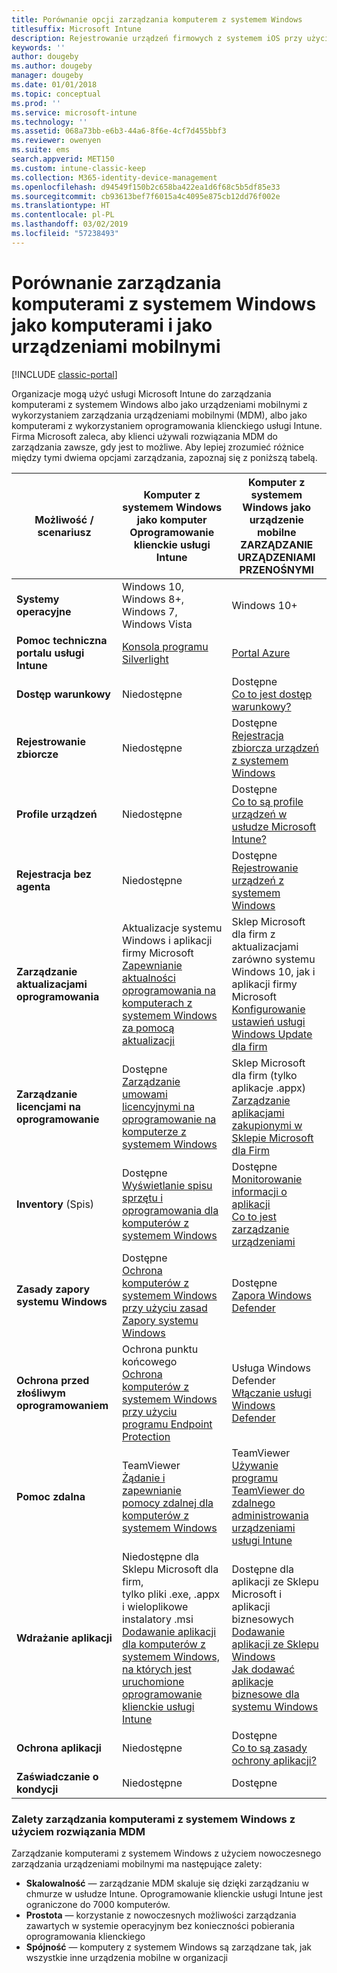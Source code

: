 ```yaml
---
title: Porównanie opcji zarządzania komputerem z systemem Windows
titlesuffix: Microsoft Intune
description: Rejestrowanie urządzeń firmowych z systemem iOS przy użyciu programu Apple Device Enrollment Program (DEP) lub narzędzia Apple Configurator.
keywords: ''
author: dougeby
ms.author: dougeby
manager: dougeby
ms.date: 01/01/2018
ms.topic: conceptual
ms.prod: ''
ms.service: microsoft-intune
ms.technology: ''
ms.assetid: 068a73bb-e6b3-44a6-8f6e-4cf7d455bbf3
ms.reviewer: owenyen
ms.suite: ems
search.appverid: MET150
ms.custom: intune-classic-keep
ms.collection: M365-identity-device-management
ms.openlocfilehash: d94549f150b2c658ba422ea1d6f68c5b5df85e33
ms.sourcegitcommit: cb93613bef7f6015a4c4095e875cb12dd76f002e
ms.translationtype: HT
ms.contentlocale: pl-PL
ms.lasthandoff: 03/02/2019
ms.locfileid: "57238493"
---
```

# <a name="compare-managing-windows-pcs-as-computers-or-mobile-devices"></a>Porównanie zarządzania komputerami z systemem Windows jako komputerami i jako urządzeniami mobilnymi

[!INCLUDE [classic-portal](includes/classic-portal.md)]

Organizacje mogą użyć usługi Microsoft Intune do zarządzania komputerami z systemem Windows albo jako urządzeniami mobilnymi z wykorzystaniem zarządzania urządzeniami mobilnymi (MDM), albo jako komputerami z wykorzystaniem oprogramowania klienckiego usługi Intune.  Firma Microsoft zaleca, aby klienci używali rozwiązania MDM do zarządzania zawsze, gdy jest to możliwe. Aby lepiej zrozumieć różnice między tymi dwiema opcjami zarządzania, zapoznaj się z poniższą tabelą.

|**Możliwość / scenariusz** |**Komputer z systemem Windows jako komputer**<br>Oprogramowanie klienckie usługi Intune | **Komputer z systemem Windows jako urządzenie mobilne**<br>ZARZĄDZANIE URZĄDZENIAMI PRZENOŚNYMI |
|--------------|-------------------------------|-------------------------------|
|**Systemy operacyjne** |Windows 10, Windows 8+, Windows 7, Windows Vista | Windows 10+ |
|**Pomoc techniczna portalu usługi Intune** |[Konsola programu Silverlight](https://manage.microsoft.com)|[Portal Azure](https://portal.azure.com) |
|**Dostęp warunkowy**|Niedostępne|Dostępne <br>[Co to jest dostęp warunkowy?](conditional-access.md)|
|**Rejestrowanie zbiorcze**|Niedostępne|Dostępne <br>[Rejestracja zbiorcza urządzeń z systemem Windows](windows-bulk-enroll.md)|
|**Profile urządzeń**|Niedostępne|Dostępne <br>[Co to są profile urządzeń w usłudze Microsoft Intune?](device-profiles.md)|
|**Rejestracja bez agenta**|Niedostępne |Dostępne<br>[Rejestrowanie urządzeń z systemem Windows](windows-enroll.md)|
|**Zarządzanie aktualizacjami oprogramowania**| Aktualizacje systemu Windows i aplikacji firmy Microsoft<br>[Zapewnianie aktualności oprogramowania na komputerach z systemem Windows za pomocą aktualizacji](keep-windows-pcs-up-to-date-with-software-updates-in-microsoft-intune.md)|Sklep Microsoft dla firm z aktualizacjami zarówno systemu Windows 10, jak i aplikacji firmy Microsoft<br> [Konfigurowanie ustawień usługi Windows Update dla firm](windows-update-for-business-configure.md) |
|**Zarządzanie licencjami na oprogramowanie**|Dostępne <br>[Zarządzanie umowami licencyjnymi na oprogramowanie na komputerze z systemem Windows](manage-license-agreements-for-windows-pc-software-in-microsoft-intune.md)|Sklep Microsoft dla firm (tylko aplikacje .appx)<br>[Zarządzanie aplikacjami zakupionymi w Sklepie Microsoft dla Firm](windows-store-for-business.md)|
|**Inventory** (Spis)|Dostępne <br>[Wyświetlanie spisu sprzętu i oprogramowania dla komputerów z systemem Windows](view-hardware-and-software-inventory-for-windows-pcs-in-microsoft-intune.md)|Dostępne <br>[Monitorowanie informacji o aplikacji](apps-monitor.md)<br>[Co to jest zarządzanie urządzeniami](device-management.md)|
|**Zasady zapory systemu Windows**|Dostępne <br>[Ochrona komputerów z systemem Windows przy użyciu zasad Zapory systemu Windows](help-protect-windows-pcs-using-windows-firewall-policies-in-microsoft-intune.md) |Dostępne <br>[Zapora Windows Defender](endpoint-protection-windows-10.md#windows-defender-firewall)|
|**Ochrona przed złośliwym oprogramowaniem**|Ochrona punktu końcowego<br>[Ochrona komputerów z systemem Windows przy użyciu programu Endpoint Protection](help-secure-windows-pcs-with-endpoint-protection-for-microsoft-intune.md)|Usługa Windows Defender<br>[Włączanie usługi Windows Defender](advanced-threat-protection.md)|
|**Pomoc zdalna** |TeamViewer<br>[Żądanie i zapewnianie pomocy zdalnej dla komputerów z systemem Windows](request-and-provide-remote-assistance-for-windows-pcs-in-microsoft-intune.md)|TeamViewer<br> [Używanie programu TeamViewer do zdalnego administrowania urządzeniami usługi Intune](device-profile-android-teamviewer.md) |
|**Wdrażanie aplikacji** | Niedostępne dla Sklepu Microsoft dla firm,<br>tylko pliki .exe, .appx i wieloplikowe instalatory .msi<br>[Dodawanie aplikacji dla komputerów z systemem Windows, na których jest uruchomione oprogramowanie klienckie usługi Intune](add-apps-for-windows-pcs-in-microsoft-intune.md)|Dostępne dla aplikacji ze Sklepu Microsoft i aplikacji biznesowych<br>[Dodawanie aplikacji ze Sklepu Windows](store-apps-windows.md)<br>[Jak dodawać aplikacje biznesowe dla systemu Windows](lob-apps-windows.md)|
|**Ochrona aplikacji**|Niedostępne|Dostępne <br>[Co to są zasady ochrony aplikacji?](app-protection-policy.md)|
|**Zaświadczanie o kondycji**|Niedostępne|Dostępne|


### <a name="advantages-of-mdm-windows-pc-management"></a>Zalety zarządzania komputerami z systemem Windows z użyciem rozwiązania MDM
Zarządzanie komputerami z systemem Windows z użyciem nowoczesnego zarządzania urządzeniami mobilnymi ma następujące zalety:
- **Skalowalność** — zarządzanie MDM skaluje się dzięki zarządzaniu w chmurze w usłudze Intune. Oprogramowanie klienckie usługi Intune jest ograniczone do 7000 komputerów.
- **Prostota** — korzystanie z nowoczesnych możliwości zarządzania zawartych w systemie operacyjnym bez konieczności pobierania oprogramowania klienckiego
- **Spójność** — komputery z systemem Windows są zarządzane tak, jak wszystkie inne urządzenia mobilne w organizacji<!-- - **Cloud optimization** - -->
